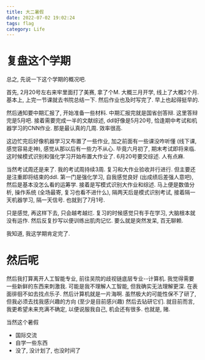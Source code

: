 ```yaml
---
title: 大二暑假
date: 2022-07-02 19:02:24
tags: flag
category: Life
---
```


# 复盘这个学期
总之, 先说一下这个学期的概况吧.

首先, 2月20号左右来牢里面打了美赛, 拿了个M. 大概三月开学, 线上了大概2个月. 基本上, 上完一节课就去书院总结一下. 然后作业也及时写完了. 早上也起得挺早的. 

然后通知要中期汇报了, 开始准备一些材料. 中期汇报完就是国省创答辩. 这里答辩完是5月吧. 接着需要完成一半的文献综述, ddl好像是5月20号, 恰逢期中考试和机器学习的CNN作业. 那是最认真的几周. 效率很高.

这边忙完后好像机器学习又布置了一些作业, 加之前面有一些课没咋听懂 (线下课, 感觉容易走神), 感觉从那以后有一些力不从心. 毕竟六月初了, 期末考试即将来临. 这时候模式识别和强化学习开始布置大作业了. 6月20号要交综述. 人有点麻.

当然考试周还是来了. 我的考试周持续3周. 复习和大作业验收并行进行. 但主要还是注重即将结束的ddl. 第一门是强化学习, 自我感觉良好 (出成绩后差强人意吧), 然后是基本没怎么看的运筹学. 接着是写模式识别大作业和综述. 马上便是数值分析, 操作系统 (全场最寄, 复习也看不进什么), 隔两天后是模式识别考试, 接着隔一天机器学习, 隔一天信号. 也就到了7月1号.

只是感觉, 再这样下去, 只会越考越烂. 复习的时候感觉只有手在学习, 大脑根本就没有运作. 然后反复抄写以便训练出肌肉记忆. 要么就是突然发呆, 百无聊赖.

我知道, 我这学期肯定完了.

# 然后呢

然后我打算离开人工智能专业, 前往吴院的歧视链底层专业--计算机. 我觉得需要一些新鲜的东西来刺激我. 可能是我不理解人工智能, 但我确实无法理解更深. 在表面徘徊不如去找点乐子. 然后计算机就是一片海啊. 虽然极大的可能性保不了研了, 但我必须去找我感兴趣的方向 (至少是目前感兴趣) 然后去钻研它们. 就目前而言, 我更希望未来充满不确定, 以便说服我自己, 机会还有很多. 也就是, 赌.

当然这个暑假
- 国际交流
- 自学一些东西
- 没了, 没计划了, 也没时间了
